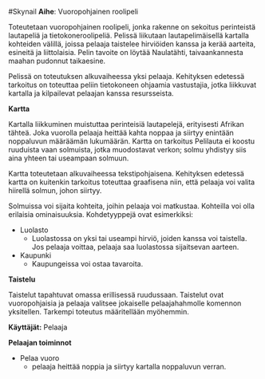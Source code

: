 #Skynail
**Aihe**: Vuoropohjainen roolipeli

Toteutetaan vuoropohjainen roolipeli, jonka rakenne on sekoitus perinteistä lautapeliä ja tietokoneroolipeliä. Pelissä liikutaan lautapelimäisellä kartalla kohteiden välillä, joissa pelaaja taistelee hirviöiden kanssa ja kerää aarteita, esineitä ja liittolaisia. Pelin tavoite on löytää Naulatähti, taivaankannesta maahan pudonnut taikaesine.

Pelissä on toteutuksen alkuvaiheessa yksi pelaaja. Kehityksen edetessä tarkoitus on toteuttaa peliin tietokoneen ohjaamia vastustajia, jotka liikkuvat kartalla ja kilpailevat pelaajan kanssa resursseista.

**Kartta**

Kartalla liikkuminen muistuttaa perinteisiä lautapelejä, erityisesti Afrikan tähteä. Joka vuorolla pelaaja heittää kahta noppaa ja siirtyy enintään noppaluvun määräämän lukumäärän. Kartta on tarkoitus Pelilauta ei koostu ruuduista vaan solmuista, jotka muodostavat verkon; solmu yhdistyy siis aina yhteen tai useampaan solmuun. 

Kartta toteutetaan alkuvaiheessa tekstipohjaisena. Kehityksen edetessä kartta on kuitenkin tarkoitus toteuttaa graafisena niin, että pelaaja voi valita hiirellä solmun, johon siirtyy.

Solmuissa voi sijaita kohteita, joihin pelaaja voi matkustaa. Kohteilla voi olla erilaisia ominaisuuksia. Kohdetyyppejä ovat esimerkiksi:

* Luolasto
	* Luolastossa on yksi tai useampi hirviö, joiden kanssa voi taistella. Jos pelaaja voittaa, pelaaja saa luolastossa sijaitsevan aarteen.
* Kaupunki
	* Kaupungeissa voi ostaa tavaroita.

**Taistelu**

Taistelut tapahtuvat omassa erillisessä ruudussaan. Taistelut ovat vuoropohjaisia ja pelaaja valitsee jokaiselle pelaajahahmolle komennon yksitellen. Tarkempi toteutus määritellään myöhemmin.

**Käyttäjät:** Pelaaja

**Pelaajan toiminnot**

* Pelaa vuoro
	* pelaaja heittää noppia ja siirtyy kartalla noppaluvun verran.
